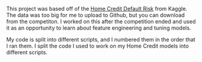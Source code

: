 This project was based off of the [Home Credit Default Risk](https://www.kaggle.com/c/home-credit-default-risk) from Kaggle. The data was too big for me to upload to Github, but you can download from the competiton. I worked on this after the competition ended and used it as an opportunity to learn about feature engineering and tuning models. 

My code is split into different scripts, and I numbered them in the order that I ran them. I split the code I used to work on my Home Credit models into different scripts.